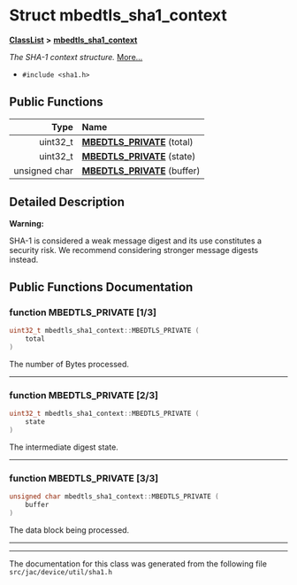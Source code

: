

# Struct mbedtls\_sha1\_context



[**ClassList**](annotated.md) **>** [**mbedtls\_sha1\_context**](structmbedtls__sha1__context.md)



_The SHA-1 context structure._ [More...](#detailed-description)

* `#include <sha1.h>`





































## Public Functions

| Type | Name |
| ---: | :--- |
|  uint32\_t | [**MBEDTLS\_PRIVATE**](#function-mbedtls_private-13) (total) <br> |
|  uint32\_t | [**MBEDTLS\_PRIVATE**](#function-mbedtls_private-23) (state) <br> |
|  unsigned char | [**MBEDTLS\_PRIVATE**](#function-mbedtls_private-33) (buffer) <br> |




























## Detailed Description




**Warning:**

SHA-1 is considered a weak message digest and its use constitutes a security risk. We recommend considering stronger message digests instead. 





    
## Public Functions Documentation




### function MBEDTLS\_PRIVATE [1/3]

```C++
uint32_t mbedtls_sha1_context::MBEDTLS_PRIVATE (
    total
) 
```



The number of Bytes processed. 
 


        

<hr>



### function MBEDTLS\_PRIVATE [2/3]

```C++
uint32_t mbedtls_sha1_context::MBEDTLS_PRIVATE (
    state
) 
```



The intermediate digest state. 
 


        

<hr>



### function MBEDTLS\_PRIVATE [3/3]

```C++
unsigned char mbedtls_sha1_context::MBEDTLS_PRIVATE (
    buffer
) 
```



The data block being processed. 


        

<hr>

------------------------------
The documentation for this class was generated from the following file `src/jac/device/util/sha1.h`

